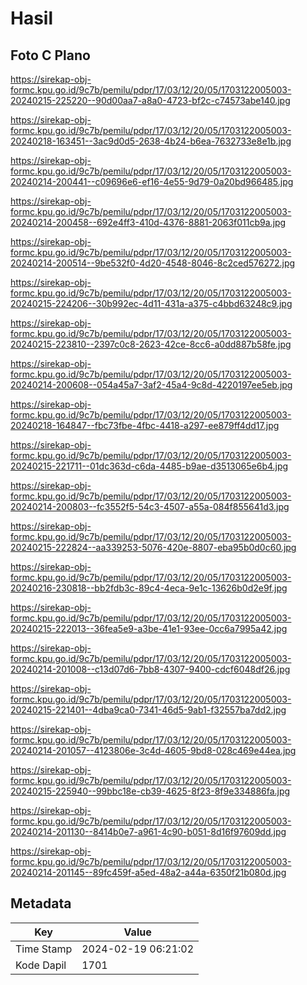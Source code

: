 # Hasil

## Foto C Plano

https://sirekap-obj-formc.kpu.go.id/9c7b/pemilu/pdpr/17/03/12/20/05/1703122005003-20240215-225220--90d00aa7-a8a0-4723-bf2c-c74573abe140.jpg

https://sirekap-obj-formc.kpu.go.id/9c7b/pemilu/pdpr/17/03/12/20/05/1703122005003-20240218-163451--3ac9d0d5-2638-4b24-b6ea-7632733e8e1b.jpg

https://sirekap-obj-formc.kpu.go.id/9c7b/pemilu/pdpr/17/03/12/20/05/1703122005003-20240214-200441--c09696e6-ef16-4e55-9d79-0a20bd966485.jpg

https://sirekap-obj-formc.kpu.go.id/9c7b/pemilu/pdpr/17/03/12/20/05/1703122005003-20240214-200458--692e4ff3-410d-4376-8881-2063f011cb9a.jpg

https://sirekap-obj-formc.kpu.go.id/9c7b/pemilu/pdpr/17/03/12/20/05/1703122005003-20240214-200514--9be532f0-4d20-4548-8046-8c2ced576272.jpg

https://sirekap-obj-formc.kpu.go.id/9c7b/pemilu/pdpr/17/03/12/20/05/1703122005003-20240215-224206--30b992ec-4d11-431a-a375-c4bbd63248c9.jpg

https://sirekap-obj-formc.kpu.go.id/9c7b/pemilu/pdpr/17/03/12/20/05/1703122005003-20240215-223810--2397c0c8-2623-42ce-8cc6-a0dd887b58fe.jpg

https://sirekap-obj-formc.kpu.go.id/9c7b/pemilu/pdpr/17/03/12/20/05/1703122005003-20240214-200608--054a45a7-3af2-45a4-9c8d-4220197ee5eb.jpg

https://sirekap-obj-formc.kpu.go.id/9c7b/pemilu/pdpr/17/03/12/20/05/1703122005003-20240218-164847--fbc73fbe-4fbc-4418-a297-ee879ff4dd17.jpg

https://sirekap-obj-formc.kpu.go.id/9c7b/pemilu/pdpr/17/03/12/20/05/1703122005003-20240215-221711--01dc363d-c6da-4485-b9ae-d3513065e6b4.jpg

https://sirekap-obj-formc.kpu.go.id/9c7b/pemilu/pdpr/17/03/12/20/05/1703122005003-20240214-200803--fc3552f5-54c3-4507-a55a-084f855641d3.jpg

https://sirekap-obj-formc.kpu.go.id/9c7b/pemilu/pdpr/17/03/12/20/05/1703122005003-20240215-222824--aa339253-5076-420e-8807-eba95b0d0c60.jpg

https://sirekap-obj-formc.kpu.go.id/9c7b/pemilu/pdpr/17/03/12/20/05/1703122005003-20240216-230818--bb2fdb3c-89c4-4eca-9e1c-13626b0d2e9f.jpg

https://sirekap-obj-formc.kpu.go.id/9c7b/pemilu/pdpr/17/03/12/20/05/1703122005003-20240215-222013--36fea5e9-a3be-41e1-93ee-0cc6a7995a42.jpg

https://sirekap-obj-formc.kpu.go.id/9c7b/pemilu/pdpr/17/03/12/20/05/1703122005003-20240214-201008--c13d07d6-7bb8-4307-9400-cdcf6048df26.jpg

https://sirekap-obj-formc.kpu.go.id/9c7b/pemilu/pdpr/17/03/12/20/05/1703122005003-20240215-221401--4dba9ca0-7341-46d5-9ab1-f32557ba7dd2.jpg

https://sirekap-obj-formc.kpu.go.id/9c7b/pemilu/pdpr/17/03/12/20/05/1703122005003-20240214-201057--4123806e-3c4d-4605-9bd8-028c469e44ea.jpg

https://sirekap-obj-formc.kpu.go.id/9c7b/pemilu/pdpr/17/03/12/20/05/1703122005003-20240215-225940--99bbc18e-cb39-4625-8f23-8f9e334886fa.jpg

https://sirekap-obj-formc.kpu.go.id/9c7b/pemilu/pdpr/17/03/12/20/05/1703122005003-20240214-201130--8414b0e7-a961-4c90-b051-8d16f97609dd.jpg

https://sirekap-obj-formc.kpu.go.id/9c7b/pemilu/pdpr/17/03/12/20/05/1703122005003-20240214-201145--89fc459f-a5ed-48a2-a44a-6350f21b080d.jpg


## Metadata

| Key        | Value               |
| ---------- | ------------------- |
| Time Stamp | 2024-02-19 06:21:02 |
| Kode Dapil | 1701                |



